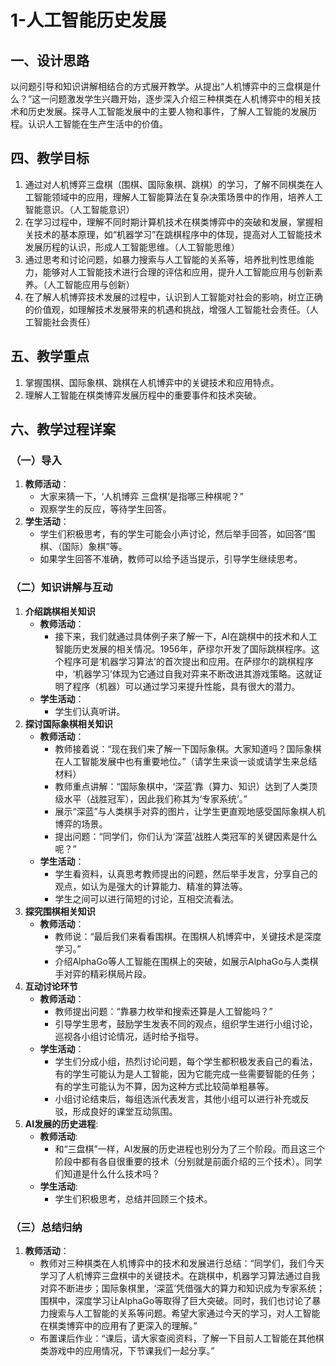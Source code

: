 # 1-人工智能历史发展

## 一、设计思路

以问题引导和知识讲解相结合的方式展开教学。从提出“人机博弈中的三盘棋是什么？”这一问题激发学生兴趣开始，逐步深入介绍三种棋类在人机博弈中的相关技术和历史发展。探寻人工智能发展中的主要人物和事件，了解人工智能的发展历程。认识人工智能在生产生活中的价值。

## 四、教学目标

1. 通过对人机博弈三盘棋（围棋、国际象棋、跳棋）的学习，了解不同棋类在人工智能领域中的应用，理解人工智能算法在复杂决策场景中的作用，培养人工智能意识。（人工智能意识）
2. 在学习过程中，理解不同时期计算机技术在棋类博弈中的突破和发展，掌握相关技术的基本原理，如“机器学习”在跳棋程序中的体现，提高对人工智能技术发展历程的认识，形成人工智能思维。（人工智能思维）
3. 通过思考和讨论问题，如暴力搜索与人工智能的关系等，培养批判性思维能力，能够对人工智能技术进行合理的评估和应用，提升人工智能应用与创新素养。（人工智能应用与创新）
4. 在了解人机博弈技术发展的过程中，认识到人工智能对社会的影响，树立正确的价值观，如理解技术发展带来的机遇和挑战，增强人工智能社会责任。（人工智能社会责任）

## 五、教学重点

1. 掌握围棋、国际象棋、跳棋在人机博弈中的关键技术和应用特点。
2. 理解人工智能在棋类博弈发展历程中的重要事件和技术突破。

## 六、教学过程详案

### （一）导入

1. **教师活动**：
    - 大家来猜一下，‘人机博弈 三盘棋’是指哪三种棋呢？”
    - 观察学生的反应，等待学生回答。
2. **学生活动**：
    - 学生们积极思考，有的学生可能会小声讨论，然后举手回答，如回答“围棋、（国际）象棋”等。
    - 如果学生回答不准确，教师可以给予适当提示，引导学生继续思考。

### （二）知识讲解与互动

1. **介绍跳棋相关知识**
    - **教师活动**：
        - 接下来，我们就通过具体例子来了解一下，AI在跳棋中的技术和人工智能历史发展的相关情况。1956年，萨缪尔开发了国际跳棋程序。这个程序可是‘机器学习算法’的首次提出和应用。在萨缪尔的跳棋程序中，‘机器学习’体现为它通过自我对弈来不断改进其游戏策略。这就证明了程序（机器）可以通过学习来提升性能，具有很大的潜力。
    - **学生活动**：
        - 学生们认真听讲。
2. **探讨国际象棋相关知识**
    - **教师活动**：
        - 教师接着说：“现在我们来了解一下国际象棋。大家知道吗？国际象棋在人工智能发展中也有重要地位。”（请学生来谈一谈或请学生来总结材料）
        - 教师重点讲解：“国际象棋中，‘深蓝’靠（算力、知识）达到了人类顶级水平（战胜冠军），因此我们称其为‘专家系统’。”
        - 展示“深蓝”与人类棋手对弈的图片，让学生更直观地感受国际象棋人机博弈的场景。
        - 提出问题：“同学们，你们认为‘深蓝’战胜人类冠军的关键因素是什么呢？”
    - **学生活动**：
        - 学生看资料，认真思考教师提出的问题，然后举手发言，分享自己的观点，如认为是强大的计算能力、精准的算法等。
        - 学生之间可以进行简短的讨论，互相交流看法。
3. **探究围棋相关知识**
    - **教师活动**：
        - 教师说：“最后我们来看看围棋。在围棋人机博弈中，关键技术是深度学习。”
        - 介绍AlphaGo等人工智能在围棋上的突破，如展示AlphaGo与人类棋手对弈的精彩棋局片段。
4. **互动讨论环节**
    - **教师活动**：
        - 教师提出问题：“靠暴力枚举和搜索还算是人工智能吗？”
        - 引导学生思考，鼓励学生发表不同的观点，组织学生进行小组讨论，巡视各小组讨论情况，适时给予指导。
    - **学生活动**：
        - 学生们分成小组，热烈讨论问题，每个学生都积极发表自己的看法，有的学生可能认为是人工智能，因为它能完成一些需要智能的任务；有的学生可能认为不算，因为这种方式比较简单粗暴等。
        - 小组讨论结束后，每组选派代表发言，其他小组可以进行补充或反驳，形成良好的课堂互动氛围。
5. **AI发展的历史进程**:
    - **教师活动**:
        - 和“三盘棋”一样，AI发展的历史进程也别分为了三个阶段。而且这三个阶段中都有各自很重要的技术（分别就是前面介绍的三个技术）。同学们知道是什么什么技术吗？
    - **学生活动**:
        - 学生们积极思考，总结并回顾三个技术。

### （三）总结归纳

1. **教师活动**：
    - 教师对三种棋类在人机博弈中的技术和发展进行总结：“同学们，我们今天学习了人机博弈三盘棋中的关键技术。在跳棋中，机器学习算法通过自我对弈不断进步；国际象棋里，‘深蓝’凭借强大的算力和知识成为专家系统；围棋中，深度学习让AlphaGo等取得了巨大突破。同时，我们也讨论了暴力搜索与人工智能的关系等问题。希望大家通过今天的学习，对人工智能在棋类博弈中的应用有了更深入的理解。”
    - 布置课后作业：“课后，请大家查阅资料，了解一下目前人工智能在其他棋类游戏中的应用情况，下节课我们一起分享。”

